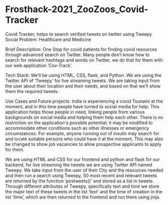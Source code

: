 # Frosthack-2021_ZooZoos_Covid-Tracker
Covid Tracker, helps to search verified tweets on twitter using Tweepy
Social Problem: Healthcare and Medicine

Brief Description: One Stop for covid patients for finding covid resources through advanced search on Twitter. Many people don’t know how to search for relevant hashtags and words on Twitter, we do that for them with our web application ‘Cov-Track’. 

Tech Stack: We’ll be using HTML, CSS, flask, and Python. We are using the Twitter API of ‘Tweepy’ for live streaming tweets. We are taking input from the user about their location and their needs, and based on that we’ll show them the required tweets.

Use Cases and Future projects: India is experiencing a covid Tsunami at the moment, and in this time people have turned to social media for help. This application helps those people in need, linking people from various backgrounds on social media and helping them help each other. There is no restriction on the application's possible potential; it may be modified to accommodate other conditions such as other illnesses or emergency circumstances. For example, anyone running out of insulin may search for and locate suitable persons who could have it at the moment. This may also be changed to show job vacancies to allow prospective applicants to apply for them.


We are using HTML and CSS for our frontend and python and flask for our backend, for live streaming the tweets we are using Twitter API named Tweepy. We take input from the user of their City and the resources needed and then run a search using Tweepy, 50 most recent and relevant tweets are returned by the function ‘postweets()’ and stored as a list in tweets. Through different attributes of Tweepy, specifically text and time we store the major text of these tweets in the list ‘text’ and the time of creation in the list ‘time’, which are then returned to the frontend and run there using jinja.

